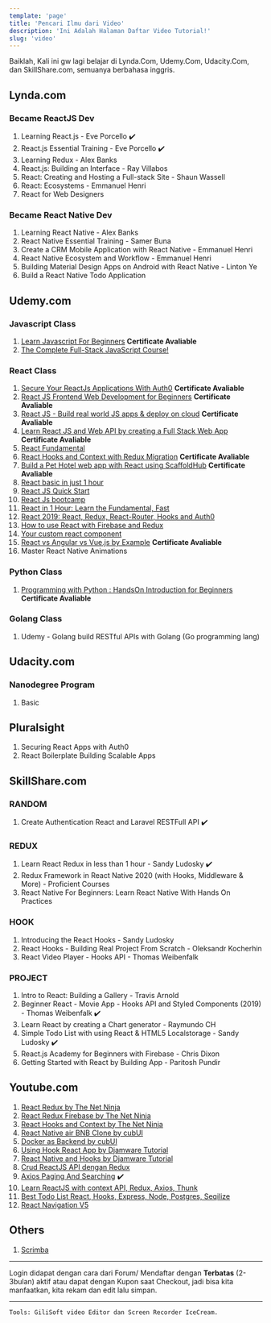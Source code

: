 ```yaml
---
template: 'page'
title: 'Pencari Ilmu dari Video'
description: 'Ini Adalah Halaman Daftar Video Tutorial!'
slug: 'video'
---
```


Baiklah, Kali ini gw lagi belajar di Lynda.Com, Udemy.Com, Udacity.Com, dan SkillShare.com, semuanya berbahasa inggris.

## Lynda.com

### Became ReactJS Dev

1. Learning React.js - Eve Porcello ✔️
2. React.js Essential Training - Eve Porcello ✔️
3. Learning Redux - Alex Banks
4. React.js: Building an Interface - Ray Villabos
5. React: Creating and Hosting a Full-stack Site - Shaun Wassell
6. React: Ecosystems - Emmanuel Henri
7. React for Web Designers

### Became React Native Dev

1. Learning React Native - Alex Banks
2. React Native Essential Training - Samer Buna
3. Create a CRM Mobile Application with React Native - Emmanuel Henri
4. React Native Ecosystem and Workflow - Emmanuel Henri
5. Building Material Design Apps on Android with React Native - Linton Ye
6. Build a React Native Todo Application

## Udemy.com

### Javascript Class

1. [Learn Javascript For Beginners](https://www.udemy.com/share/101WeoAEIbdVZbTXo=/) **Certificate Avaliable**
2. [The Complete Full-Stack JavaScript Course!](https://www.udemy.com/share/101rwKAEIbdVZbTXo=/)

### React Class

1. [Secure Your ReactJs Applications With Auth0](https://www.udemy.com/share/101EeuAEIbdVZbTXo=/) **Certificate Avaliable**
2. [React JS Frontend Web Development for Beginners](https://www.udemy.com/share/101sEOAEIbdVZbTXo=/) **Certificate Avaliable**
3. [React JS - Build real world JS apps & deploy on cloud](https://www.udemy.com/share/101KLYAEIbdVZbTXo=/) **Certificate Avaliable**
4. [Learn React JS and Web API by creating a Full Stack Web App](https://www.udemy.com/share/101vmsAEIbdVZbTXo=/) **Certificate Avaliable**
5. [React Fundamental](https://www.udemy.com/share/101CyMAEIbdVZbTXo=/)
6. [React Hooks and Context with Redux Migration](https://www.udemy.com/share/101sxSAEIbdVZbTXo=/) **Certificate Avaliable**
7. [Build a Pet Hotel web app with React using ScaffoldHub](https://www.udemy.com/share/101LUGAEIbdVZbTXo=/) **Certificate Avaliable**
8. [React basic in just 1 hour](https://www.udemy.com/share/101wl2AEIbdVZbTXo=/)
9. [React JS Quick Start](https://www.udemy.com/share/101Ek2AEIbdVZbTXo=/)
10. [React Js bootcamp](https://www.udemy.com/share/101Y4MAEIbdVZbTXo=/)
11. [React in 1 Hour: Learn the Fundamental, Fast](https://www.udemy.com/share/101GiQAEIbdVZbTXo=/)
12. [React 2019: React, Redux, React-Router, Hooks and Auth0](https://www.udemy.com/share/101v14AEIbdVZbTXo=/)
13. [How to use React with Firebase and Redux](https://www.udemy.com/share/101EgiAEIbdVZbTXo=/)
14. [Your custom react component](https://www.udemy.com/share/101BRMAEIbdVZbTXo=/)
15. [React vs Angular vs Vue.js by Example](https://www.udemy.com/share/101t9AAEIbdVZbTXo=/) **Certificate Avaliable**
16. Master React Native Animations

### Python Class

1. [Programming with Python : HandsOn Introduction for Beginners](https://www.udemy.com/share/101tCqAEIbdVZbTXo=/) **Certificate Avaliable**

### Golang Class

1. Udemy - Golang build RESTful APIs with Golang (Go programming lang)

## Udacity.com

### Nanodegree Program

1. Basic

## Pluralsight

1. Securing React Apps with Auth0
2. React Boilerplate Building Scalable Apps

## SkillShare.com

### RANDOM

1. Create Authentication React and Laravel RESTFull API ✔️

### REDUX

1. Learn React Redux in less than 1 hour - Sandy Ludosky ✔️
2. Redux Framework in React Native 2020 (with Hooks, Middleware & More) - Proficient Courses
3. React Native For Beginners: Learn React Native With Hands On Practices

### HOOK

1. Introducing the React Hooks - Sandy Ludosky
2. React Hooks - Building Real Project From Scratch - Oleksandr Kocherhin
3. React Video Player - Hooks API - Thomas Weibenfalk

### PROJECT

1. Intro to React: Building a Gallery - Travis Arnold
2. Beginner React - Movie App - Hooks API and Styled Components (2019) - Thomas Weibenfalk ✔️
3. Learn React by creating a Chart generator - Raymundo CH
4. Simple Todo List with using React & HTML5 Localstorage - Sandy Ludosky ✔️
5. React.js Academy for Beginners with Firebase - Chris Dixon
6. Getting Started with React by Building App - Paritosh Pundir

## Youtube.com

1. [React Redux by The Net Ninja](https://www.youtube.com/playlist?list=PL4cUxeGkcC9ij8CfkAY2RAGb-tmkNwQHG)
2. [React Redux Firebase by The Net Ninja](https://www.youtube.com/playlist?list=PL4cUxeGkcC9iWstfXntcj8f-dFZ4UtlN3)
3. [React Hooks and Context by The Net Ninja](https://www.youtube.com/playlist?list=PL4cUxeGkcC9hNokByJilPg5g9m2APUePI)
4. [React Native air BNB Clone by cubUI](https://www.youtube.com/playlist?list=PLOg2mrFoc1TuKfcp4Ll-h2AFzSmujppnZ)
5. [Docker as Backend by cubUI](https://www.youtube.com/playlist?list=PLOg2mrFoc1TvMN_3vtvTLXGHwhSbHhxgI)
6. [Using Hook React App by Djamware Tutorial](https://www.youtube.com/playlist?list=PLJ0ZwcKLb1MHFEJB0LhjjpgqMrQqwrtWA)
7. [React Native and Hooks by Djamware Tutorial](https://www.youtube.com/playlist?list=PLJ0ZwcKLb1MEnIJNDvVUPbX2it3t27Dsb)
8. [Crud ReactJS API dengan Redux](https://www.youtube.com/playlist?list=PLIan8aHxsPj1n-fDYopnjbaK55DhZqrmN)
9. [Axios Paging And Searching](https://medium.com/@imranhsayed/live-search-with-react-instant-search-pagination-6acd476af756) ✔️
10. [Learn ReactJS with context API, Redux, Axios, Thunk](https://www.youtube.com/playlist?list=PL6WnVoBkDfDRx5CkEgaMWdTDzzfatZWbA)
11. [Best Todo List React, Hooks, Express, Node, Postgres, Seqilize](https://www.youtube.com/playlist?list=PL9g7odpg28fTgk7O1zXixYt0uzqBs9jCm)
12. [React Navigation V5](https://www.youtube.com/playlist?list=PLQWFhX-gwJbmmqcP-9zMXBaxQbGKfIJY2)

## Others

1. [Scrimba](https://scrimba.com/g/glearnreact)

---

Login didapat dengan cara dari Forum/ Mendaftar dengan **Terbatas** (2-3bulan) aktif atau dapat dengan Kupon saat Checkout, jadi bisa kita manfaatkan, kita rekam dan edit lalu simpan.

---

`Tools: GiliSoft video Editor dan Screen Recorder IceCream.`
